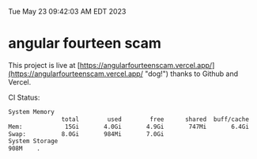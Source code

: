 Tue May 23 09:42:03 AM EDT 2023

# angular fourteen scam


This project is live at [https://angularfourteenscam.vercel.app/](https://angularfourteenscam.vercel.app/ "dog!") thanks to Github and Vercel.

CI Status: 

```bash
System Memory
               total        used        free      shared  buff/cache   available
Mem:            15Gi       4.0Gi       4.9Gi       747Mi       6.4Gi        10Gi
Swap:          8.0Gi       984Mi       7.0Gi
System Storage
908M	.
```

